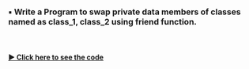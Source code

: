 ### ▪️ Write a Program to swap private data members of classes named as class_1, class_2 using friend function.

<br/>

#### [▶️ Click here to see the code](./privateswap.cpp)
